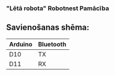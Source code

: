 ### "Lētā robota" Robotnest Pamācība
## Savienošanas shēma:
|Arduino|Bluetooth|
|---|---|
|D10|TX|
|D11|RX|
